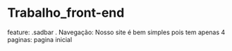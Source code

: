 # Trabalho_front-end

feature: 
  .sadbar 
  .
Navegação:
  Nosso site é bem simples pois tem apenas 4 paginas: pagina inicial 
  
  
